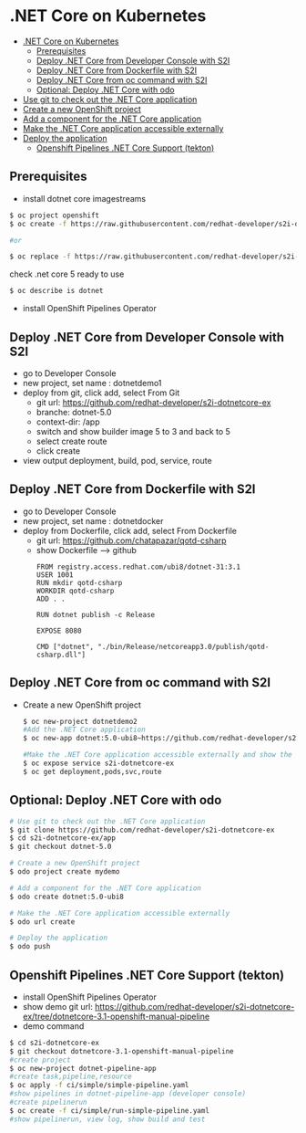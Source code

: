 # .NET Core on Kubernetes
<!-- TOC -->

- [.NET Core on Kubernetes](#net-core-on-kubernetes)
  - [Prerequisites](#prerequisites)
  - [Deploy .NET Core from Developer Console with S2I](#deploy-net-core-from-developer-console-with-s2i)
  - [Deploy .NET Core from Dockerfile with S2I](#deploy-net-core-from-dockerfile-with-s2i)
  - [Deploy .NET Core from oc command with S2I](#deploy-net-core-from-oc-command-with-s2i)
  - [Optional: Deploy .NET Core with odo](#optional-deploy-net-core-with-odo)
- [Use git to check out the .NET Core application](#use-git-to-check-out-the-net-core-application)
- [Create a new OpenShift project](#create-a-new-openshift-project)
- [Add a component for the .NET Core application](#add-a-component-for-the-net-core-application)
- [Make the .NET Core application accessible externally](#make-the-net-core-application-accessible-externally)
- [Deploy the application](#deploy-the-application)
  - [Openshift Pipelines .NET Core Support (tekton)](#openshift-pipelines-net-core-support-tekton)

<!-- /TOC -->
## Prerequisites

- install dotnet core imagestreams
~~~sh
$ oc project openshift
$ oc create -f https://raw.githubusercontent.com/redhat-developer/s2i-dotnetcore/master/dotnet_imagestreams.json

#or 

$ oc replace -f https://raw.githubusercontent.com/redhat-developer/s2i-dotnetcore/master/dotnet_imagestreams.json
~~~

check .net core 5 ready to use
~~~sh
$ oc describe is dotnet
~~~

- install OpenShift Pipelines Operator

## Deploy .NET Core from Developer Console with S2I

- go to Developer Console
- new project, set name : dotnetdemo1
- deploy from git, click add, select From Git
  - git url: https://github.com/redhat-developer/s2i-dotnetcore-ex
  - branche: dotnet-5.0
  - context-dir: /app
  - switch and show builder image 5 to 3 and back to 5
  - select create route
  - click create
- view output deployment, build, pod, service, route

## Deploy .NET Core from Dockerfile with S2I

- go to Developer Console
- new project, set name : dotnetdocker
- deploy from Dockerfile, click add, select From Dockerfile
  - git url: https://github.com/chatapazar/qotd-csharp
  - show Dockerfile --> github 
    ~~~docker
    FROM registry.access.redhat.com/ubi8/dotnet-31:3.1
    USER 1001
    RUN mkdir qotd-csharp
    WORKDIR qotd-csharp
    ADD . .

    RUN dotnet publish -c Release

    EXPOSE 8080

    CMD ["dotnet", "./bin/Release/netcoreapp3.0/publish/qotd-csharp.dll"]
    ~~~

## Deploy .NET Core from oc command with S2I

- Create a new OpenShift project
    ~~~sh
    $ oc new-project dotnetdemo2
    #Add the .NET Core application
    $ oc new-app dotnet:5.0-ubi8~https://github.com/redhat-developer/s2i-dotnetcore-ex#dotnet-5.0 --context-dir app

    #Make the .NET Core application accessible externally and show the url
    $ oc expose service s2i-dotnetcore-ex
    $ oc get deployment,pods,svc,route
    ~~~

## Optional: Deploy .NET Core with odo

~~~sh
# Use git to check out the .NET Core application
$ git clone https://github.com/redhat-developer/s2i-dotnetcore-ex
$ cd s2i-dotnetcore-ex/app
$ git checkout dotnet-5.0

# Create a new OpenShift project
$ odo project create mydemo

# Add a component for the .NET Core application
$ odo create dotnet:5.0-ubi8

# Make the .NET Core application accessible externally
$ odo url create

# Deploy the application
$ odo push
~~~

## Openshift Pipelines .NET Core Support (tekton)

- install OpenShift Pipelines Operator
- show demo git url: https://github.com/redhat-developer/s2i-dotnetcore-ex/tree/dotnetcore-3.1-openshift-manual-pipeline
- demo command
~~~sh
$ cd s2i-dotnetcore-ex
$ git checkout dotnetcore-3.1-openshift-manual-pipeline
#create project
$ oc new-project dotnet-pipeline-app
#create task,pipeline,resource
$ oc apply -f ci/simple/simple-pipeline.yaml
#show pipelines in dotnet-pipeline-app (developer console)
#create pipelinerun
$ oc create -f ci/simple/run-simple-pipeline.yaml
#show pipelinerun, view log, show build and test
~~~



